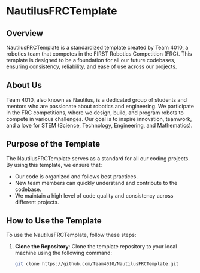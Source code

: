 # NautilusFRCTemplate

## Overview
NautilusFRCTemplate is a standardized template created by Team 4010, a robotics team that competes in the FIRST Robotics Competition (FRC). This template is designed to be a foundation for all our future codebases, ensuring consistency, reliability, and ease of use across our projects.

## About Us
Team 4010, also known as Nautilus, is a dedicated group of students and mentors who are passionate about robotics and engineering. We participate in the FRC competitions, where we design, build, and program robots to compete in various challenges. Our goal is to inspire innovation, teamwork, and a love for STEM (Science, Technology, Engineering, and Mathematics).

## Purpose of the Template
The NautilusFRCTemplate serves as a standard for all our coding projects. By using this template, we ensure that:
- Our code is organized and follows best practices.
- New team members can quickly understand and contribute to the codebase.
- We maintain a high level of code quality and consistency across different projects.

## How to Use the Template
To use the NautilusFRCTemplate, follow these steps:
1. **Clone the Repository**: Clone the template repository to your local machine using the following command:
    ```sh
    git clone https://github.com/Team4010/NautilusFRCTemplate.git